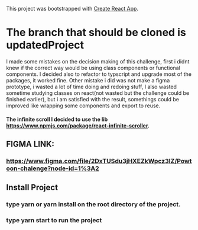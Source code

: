 This project was bootstrapped with [Create React App](https://github.com/facebookincubator/create-react-app).

# The branch that should be cloned is updatedProject
I made some mistakes on the decision making of this challenge, first i didnt knew if the correct way
would be using class components or functional components. I decided also to refactor to typscript and 
upgrade most of the packages, it worked fine. Other mistake i did was not make a figma prototype, i wasted a lot of time doing and redoing stuff, I also wasted sometime studying classes on react(not wasted but the challenge could be finished earlier),  but i am satisfied with the result, somethings could be improved like wrapping some components and export to reuse.
#### The infinite scroll I decided to use the lib https://www.npmjs.com/package/react-infinite-scroller.
## FIGMA LINK:
### https://www.figma.com/file/2DxTUSdu3jHXEZkWpcz3IZ/Powtoon-chalenge?node-id=1%3A2

## Install Project
### type yarn or yarn install on the root directory of the project.
### type yarn start to run the project
